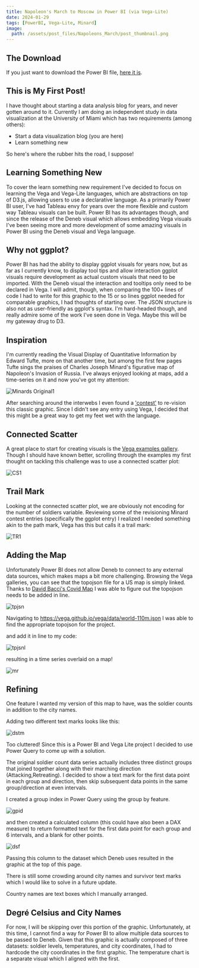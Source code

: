 ```yaml
---
title: Napoleon's March to Moscow in Power BI (via Vega-Lite)
date: 2024-01-29
tags: [PowerBI, Vega-Lite, Minard]
image:
  path: /assets/post_files/Napoleons_March/post_thumbnail.png
---
```


## The Download

If you just want to download the Power BI file, [here it is](/assets/post_files/Napoleons_March/Napoleons_March_PBI_Vega-Lite.pbix).  


## This is My First Post!

I have thought about starting a data analysis blog for years, and never gotten around to it.  Currently I am doing an independent study in data visualization at the University of Miami which has two requirements (among others):
  - Start a data visualization blog (you are here)
  - Learn something new
	
So here's where the rubber hits the road, I suppose!

## Learning Something New
To cover the learn something new requirement I've decided to focus on learning the Vega and Vega-Lite languages, which are abstractions on top of D3.js, allowing users to use a declarative language.  As a primarily Power BI user, I've had Tableau envy for years over the more flexible and custom way Tableau visuals can be built.  Power BI has its advantages though, and since the release of the Deneb visual which allows embedding Vega visuals I've been seeing more and more development of some amazing visuals in Power BI using the Deneb visual and Vega language.

## Why not ggplot?
Power BI has had the ability to display ggplot visuals for years now, but as far as I currently know, to display tool tips and allow interaction ggplot visuals require development as actual custom visuals that need to be imported.  With the Deneb visual the interaction and tooltips only need to be declared in Vega.  I will admit, though, when comparing the 100+ lines of code I had to write for this graphic to the 15 or so lines ggplot needed for comparable graphics, I had thoughts of starting over. The JSON structure is also not as user-friendly as ggplot's syntax.  I'm hard-headed though, and really admire some of the work I've seen done in Vega.  Maybe this will be my gateway drug to D3.

## Inspiration 
I'm currently reading the Visual Display of Quantitative Information by Edward Tufte, more on that another time, but among the first few pages Tufte sings the praises of Charles Joseph Minard's figurative map of Napoleon's Invasion of Russia.  I've always enjoyed looking at maps, add a time-series on it and now you've got my attention:

![Minards Original1](/assets/post_files/Napoleons_March/minard_original.png)


After searching around the interwebs I even found a ['contest'](https://www.datavis.ca/gallery/re-minard.php)
 to re-vision this classic graphic.  Since I didn't see any entry using Vega, I decided that this might be a great way to get my feet wet with the language.



## Connected Scatter
A great place to start for creating visuals is the [Vega examples gallery](https://vega.github.io/vega-lite/examples/).  Though I should have known better, scrolling through the examples my first thought on tackling this challenge was to use a connected scatter plot: 

![CS1](/assets/post_files/Napoleons_March/connected_scatter.png "CS2")


## Trail Mark
Looking at the connected scatter plot, we are obviously not encoding for the number of soldiers variable.  Reviewing some of the revisioning Minard contest entries (specifically the ggplot entry) I realized I needed something akin to the path mark, Vega has this but calls it a trail mark:

![TR1](/assets/post_files/Napoleons_March/trail_mark.png "TR2")



## Adding the Map 
Unfortunately Power BI does not allow Deneb to connect to any external data sources, which makes maps a bit more challenging.  Browsing the Vega galleries, you can see that the topojson file for a US map is simply linked.  Thanks to [David Bacci's Covid Map](https://github.com/PBI-David/Deneb-Showcase/tree/main/Covid%20Map) I was able to figure out the topojson needs to be added in line.  

![tpjsn](/assets/post_files/Napoleons_March/topojson_link.png "tpjs")

Navigating to https://vega.github.io/vega/data/world-110m.json I was able to find the appropriate topojson for the project.

and add it in line to my code:

![tpjsnl](/assets/post_files/Napoleons_March/topojson_inline.png "tpjsl")

resulting in a time series overlaid on a map!

![mr](/assets/post_files/Napoleons_March/map_result.png "mr")


## Refining

One feature I wanted my version of this map to have, was the soldier counts in addition to the city names.

Adding two different text marks looks like this:

![dstm](/assets/post_files/Napoleons_March/display_survivors_too_many.png "dstm")

Too cluttered!  Since this is a Power BI and Vega Lite project I decided to use Power Query to come up with a solution.

The original soldier count data series actually includes three distinct groups that joined together along with their marching direction (Attacking,Retreating). I decided to show a text mark for the first data point in each group and direction, then skip subsequent data points in the same group/direction at even intervals.

I created a group index in Power Query using the group by feature.

![gpid](/assets/post_files/Napoleons_March/group_index.png "gpid")

and then created a calculated column (this could have also been a DAX measure) to return formatted text for the first data point for each group and 6 intervals, and a blank for other points.

![dsf](/assets/post_files/Napoleons_March/display_survivors_formula.png "dsf")

Passing this column to the dataset which Deneb uses resulted in the graphic at the top of this page.

There is still some crowding around city names and survivor text marks which I would like to solve in a future update.

Country names are text boxes which I manually arranged.

## Degré Celsius and City Names
For now, I will be skipping over this portion of the graphic. Unfortunately, at this time, I cannot find a way for Power BI to allow multiple data sources to be passed to Deneb. Given that this graphic is actually composed of three datasets: soldier levels, temperatures, and city coordinates, I had to hardcode the city coordinates in the first graphic. The temperature chart is a separate visual which I aligned with the first.



